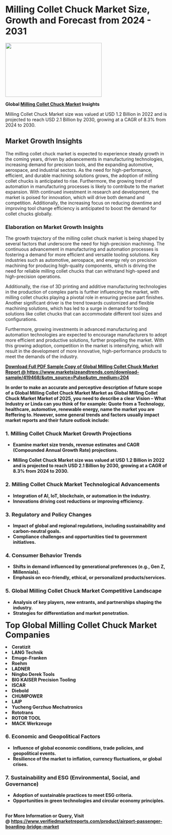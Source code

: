 <H1>Milling Collet Chuck Market Size, Growth and Forecast from 2024 - 2031</H1><img class="aligncenter size-medium wp-image-584254" src="https://thirdeyenews.in/wp-content/uploads/2024/09/Global-Market-Research-300x168.jpeg" alt="" width="300" height="168" /><p><strong>Global&nbsp;<a href="https://www.marketsizeandtrends.com/download-sample/419468/&amp;utm_source=Pulse&amp;utm_medium=204">Milling Collet Chuck Market</a> Insights</strong></p><p>Milling Collet Chuck Market size was valued at USD 1.2 Billion in 2022 and is projected to reach USD 2.1 Billion by 2030, growing at a CAGR of 8.3% from 2024 to 2030.</p><p><h2>Market Growth Insights</h2> <p>The milling collet chuck market is expected to experience steady growth in the coming years, driven by advancements in manufacturing technologies, increasing demand for precision tools, and the expanding automotive, aerospace, and industrial sectors. As the need for high-performance, efficient, and durable machining solutions grows, the adoption of milling collet chucks is anticipated to rise. Furthermore, the growing trend of automation in manufacturing processes is likely to contribute to the market expansion. With continued investment in research and development, the market is poised for innovation, which will drive both demand and competition. Additionally, the increasing focus on reducing downtime and improving tool change efficiency is anticipated to boost the demand for collet chucks globally.</p> <p><strong><a href="#"></a></strong></p> <h3>Elaboration on Market Growth Insights</h3> <p>The growth trajectory of the milling collet chuck market is being shaped by several factors that underscore the need for high-precision machining. The continuous advancement in manufacturing and automation processes is fostering a demand for more efficient and versatile tooling solutions. Key industries such as automotive, aerospace, and energy rely on precision machining for producing high-quality components, which is driving the need for reliable milling collet chucks that can withstand high-speed and high-precision operations.</p> <p>Additionally, the rise of 3D printing and additive manufacturing technologies in the production of complex parts is further influencing the market, with milling collet chucks playing a pivotal role in ensuring precise part finishes. Another significant driver is the trend towards customized and flexible machining solutions, which has led to a surge in demand for tooling solutions like collet chucks that can accommodate different tool sizes and configurations.</p> <p>Furthermore, growing investments in advanced manufacturing and automation technologies are expected to encourage manufacturers to adopt more efficient and productive solutions, further propelling the market. With this growing adoption, competition in the market is intensifying, which will result in the development of more innovative, high-performance products to meet the demands of the industry.</p> <p><strong><a href="#"></p><p><span class=""><strong>Download Full PDF Sample Copy of Global Milling Collet Chuck Market Report</strong> @ <a href="https://www.marketsizeandtrends.com/download-sample/419468/&amp;utm_source=Pulse&amp;utm_medium=204" target="_blank">https://www.marketsizeandtrends.com/download-sample/419468/&amp;utm_source=Pulse&amp;utm_medium=204</a></span></p><p>In order to make an accurate and perceptive description of future scope of a Global&nbsp;Milling Collet Chuck Market Market as Global&nbsp;Milling Collet Chuck Market Market of 2025, you need to describe a clear Vision &ndash; What Industry or Linda can you think of for example: Quote from a Technology, healthcare, automotive, renewable energy, name the market you are Reffering to. However, some general trends and factors usually impact market reports and their future outlook include:</p><h3>1.&nbsp;<strong>Milling Collet Chuck Market Growth Projections</strong></h3><ul><li>Examine market size trends, revenue estimates and CAGR (Compounded Annual Growth Rate) projections.</li><li><p>Milling Collet Chuck Market size was valued at USD 1.2 Billion in 2022 and is projected to reach USD 2.1 Billion by 2030, growing at a CAGR of 8.3% from 2024 to 2030.</p></li></ul><h3>2.&nbsp;<strong>Milling Collet Chuck Market Technological Advancements</strong></h3><ul><li>Integration of AI, IoT, blockchain, or automation in the industry.</li><li>Innovations driving cost reductions or improving efficiency.</li></ul><h3>3.&nbsp;<strong>Regulatory and Policy Changes</strong></h3><ul><li>Impact of global and regional regulations, including sustainability and carbon-neutral goals.</li><li>Compliance challenges and opportunities tied to government initiatives.</li></ul><h3>4.&nbsp;<strong>Consumer Behavior Trends</strong></h3><ul><li>Shifts in demand influenced by generational preferences (e.g., Gen Z, Millennials).</li><li>Emphasis on eco-friendly, ethical, or personalized products/services.</li></ul><h3>5.&nbsp;<strong>Global Milling Collet Chuck Market Competitive Landscape</strong></h3><ul><li>Analysis of key players, new entrants, and partnerships shaping the industry.</li><li>Strategies for differentiation and market penetration.</li></ul><p data-pm-slice="1 1 []"><span style="color: inherit; font-family: inherit; font-size: 25px;">Top Global Milling Collet Chuck Market Companies</span></p><div class="" data-test-id=""><p><li>Ceratizit</li><li> LANG Technik</li><li> Emuge-Franken</li><li> Roehm</li><li> LADNER</li><li> Ningbo Derek Tools</li><li> BIG KAISER Precision Tooling</li><li> ISCAR</li><li> Diebold</li><li> CHUMPOWER</li><li> LAIP</li><li> Yucheng Gerzhuo Mechatronics</li><li> Rototrans</li><li> ROTOR TOOL</li><li> MACK Werkzeuge</li></p></div><h3>6.&nbsp;<strong>Economic and Geopolitical Factors</strong></h3><ul><li>Influence of global economic conditions, trade policies, and geopolitical events.</li><li>Resilience of the market to inflation, currency fluctuations, or global crises.</li></ul><h3>7.&nbsp;<strong>Sustainability and ESG (Environmental, Social, and Governance)</strong></h3><ul><li>Adoption of sustainable practices to meet ESG criteria.</li><li>Opportunities in green technologies and circular economy principles.</li></ul><h2><strong style="font-size: 14px;">For More Information or Query, Visit @&nbsp;</strong><a style="background-color: #ffffff; font-size: 14px;" href="https://www.marketsizeandtrends.com/report/milling-collet-chuck-market/" target="_blank">https://www.verifiedmarketreports.com/product/airport-passenger-boarding-bridge-market</a></h2>
